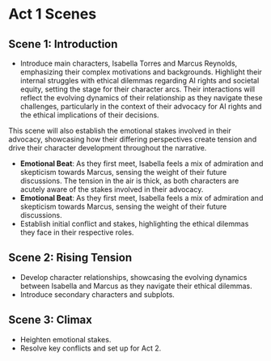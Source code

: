 # Act 1 Scenes

## Scene 1: Introduction
- Introduce main characters, Isabella Torres and Marcus Reynolds, emphasizing their complex motivations and backgrounds. Highlight their internal struggles with ethical dilemmas regarding AI rights and societal equity, setting the stage for their character arcs. Their interactions will reflect the evolving dynamics of their relationship as they navigate these challenges, particularly in the context of their advocacy for AI rights and the ethical implications of their decisions. 

This scene will also establish the emotional stakes involved in their advocacy, showcasing how their differing perspectives create tension and drive their character development throughout the narrative.
- **Emotional Beat**: As they first meet, Isabella feels a mix of admiration and skepticism towards Marcus, sensing the weight of their future discussions. The tension in the air is thick, as both characters are acutely aware of the stakes involved in their advocacy.
- **Emotional Beat**: As they first meet, Isabella feels a mix of admiration and skepticism towards Marcus, sensing the weight of their future discussions.
- Establish initial conflict and stakes, highlighting the ethical dilemmas they face in their respective roles.

## Scene 2: Rising Tension
- Develop character relationships, showcasing the evolving dynamics between Isabella and Marcus as they navigate their ethical dilemmas.
- Introduce secondary characters and subplots.

## Scene 3: Climax
- Heighten emotional stakes.
- Resolve key conflicts and set up for Act 2.
